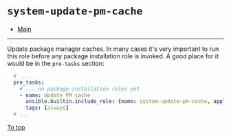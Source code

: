 # <a id="top"></a>`system-update-pm-cache`

* [Main](../../readme.md)
---

Update package manager caches. In many cases it's very important to run this role before any package installation role is invoked. A good place for it would be in the `pre-tasks` section:

```yaml
  # ...
  pre_tasks:
    # ... no package installation roles yet
    - name: Update PM cache
      ansible.builtin.include_role: {name: system-update-pm-cache, apply: {tags: [always]}}
      tags: [always]
  # ...
```

[To top]

[To top]: #top
